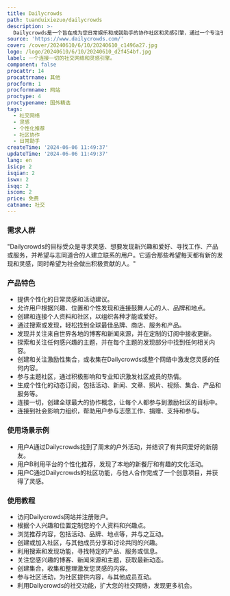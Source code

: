 ```yaml
---
title: Dailycrowds
path: tuanduixiezuo/dailycrowds
description: >-
  Dailycrowds是一个旨在成为您日常娱乐和成就助手的协作社区和灵感引擎，通过一个专注于实际效用的社交网络概念，帮助您使日常生活更加有趣、有组织和鼓舞人心。
source: 'https://www.dailycrowds.com/'
cover: /cover/20240610/6/10/20240610_c1496a27.jpg
logo: /logo/20240610/6/10/20240610_d2f454bf.jpg
label: 一个连接一切的社交网络和灵感引擎。
component: false
procattr: 14
procattrname: 其他
procform: 1
procformname: 网站
proctype: 4
proctypename: 国外精选
tags:
  - 社交网络
  - 灵感
  - 个性化推荐
  - 社区协作
  - 日常助手
createTime: '2024-06-06 11:49:37'
updateTime: '2024-06-06 11:49:37'
lang: en
isicp: 2
isqian: 2
iswx: 2
isqq: 2
iscom: 2
price: 免费
catname: 社交
---
```




### 需求人群
"Dailycrowds的目标受众是寻求灵感、想要发现新兴趣和爱好、寻找工作、产品或服务，并希望与志同道合的人建立联系的用户。它适合那些希望每天都有新的发现和灵感，同时希望为社会做出积极贡献的人。"

### 产品特色
* 提供个性化的日常灵感和活动建议。
* 允许用户根据兴趣、位置和个性发现和连接鼓舞人心的人、品牌和地点。
* 创建和连接个人资料和社区，以组织各种才能或爱好。
* 通过搜索或发现，轻松找到全球最佳品牌、商店、服务和产品。
* 发现并关注来自世界各地的博客和新闻来源，并在定制的订阅中接收更新。
* 探索和关注任何感兴趣的主题，并在每个主题的发现部分中找到任何相关内容。
* 创建和关注激励性集合，或收集在Dailycrowds或整个网络中激发您灵感的任何内容。
* 参与主题社区，通过积极影响和专业知识激发社区成员的热情。
* 生成个性化的动态订阅，包括活动、新闻、文章、照片、视频、集合、产品和服务等。
* 连接一切，创建全球最大的协作概念，让每个人都参与到激励社区的目标中。
* 连接到社会影响力组织，帮助用户参与志愿工作、捐赠、支持和参与。

### 使用场景示例
* 用户A通过Dailycrowds找到了周末的户外活动，并结识了有共同爱好的新朋友。
* 用户B利用平台的个性化推荐，发现了本地的新餐厅和有趣的文化活动。
* 用户C通过Dailycrowds的社区功能，与他人合作完成了一个创意项目，并获得了灵感。

### 使用教程
* 访问Dailycrowds网站并注册账户。
* 根据个人兴趣和位置定制您的个人资料和兴趣点。
* 浏览推荐内容，包括活动、品牌、地点等，并与之互动。
* 创建或加入社区，与其他成员分享和讨论共同的兴趣。
* 利用搜索和发现功能，寻找特定的产品、服务或信息。
* 关注您感兴趣的博客、新闻来源和主题，获取最新动态。
* 创建集合，收集和整理激发您灵感的内容。
* 参与社区活动，为社区提供内容，与其他成员互动。
* 利用Dailycrowds的社交功能，扩大您的社交网络，发现更多机会。

  
